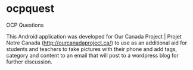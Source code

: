 ocpquest
========

OCP Questions

This Android application was developed for Our Canada Project | Projet Notre Canada (http://ourcanadaproject.ca/) to use as an additional aid for students and teachers to take pictures with their phone and add tags, category and content to an email that will post to a wordpress blog for further discussion.
